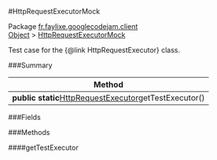 #HttpRequestExecutorMock

Package [fr.faylixe.googlecodejam.client](nullfr/faylixe/googlecodejam/client)<br>
[Object]() > [HttpRequestExecutorMock]()

Test case for the {@link HttpRequestExecutor} class.

###Summary


| Method |
| --- |
| **public static**[HttpRequestExecutor]()getTestExecutor() |

###Fields


###Methods

####getTestExecutor


